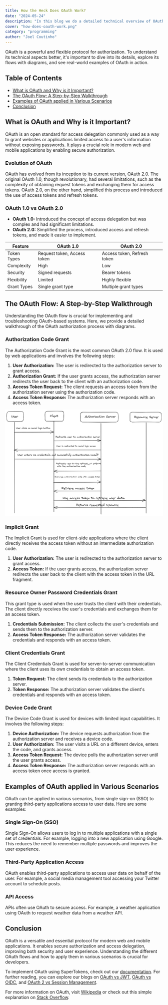 ```yaml
---
title: How the Heck Does OAuth Work?
date: "2024-05-24"
description: "In this blog we do a detailed technical overview of OAuth, explaining its evolution, various flows, and practical applications. It includes diagrams and real-world examples to enhance understanding."
cover: "how-does-oauth-work.png"
category: "programming"
author: "Joel Coutinho"
---
```


OAuth is a powerful and flexible protocol for authorization. To understand its technical aspects better, it's important to dive into its details, explore its flows with diagrams, and see real-world examples of OAuth in action.

## Table of Contents
- [What is OAuth and Why is it Important?](#what-is-oauth-and-why-is-it-important)
- [The OAuth Flow: A Step-by-Step Walkthrough](#the-oauth-flow-a-step-by-step-walkthrough)
- [Examples of OAuth applied in Various Scenarios](#examples-of-oauth-applied-in-various-scenarios)
- [Conclusion](#conclusion)

## What is OAuth and Why is it Important?

OAuth is an open standard for access delegation commonly used as a way to grant websites or applications limited access to a user's information without exposing passwords. It plays a crucial role in modern web and mobile applications by enabling secure authorization.

### Evolution of OAuth

OAuth has evolved from its inception to its current version, OAuth 2.0. The original OAuth 1.0, though revolutionary, had several limitations, such as the complexity of obtaining request tokens and exchanging them for access tokens. OAuth 2.0, on the other hand, simplified this process and introduced the use of access tokens and refresh tokens.

### OAuth 1.0 vs OAuth 2.0

- **OAuth 1.0:** Introduced the concept of access delegation but was complex and had significant limitations.
- **OAuth 2.0:** Simplified the process, introduced access and refresh tokens, and made it easier to implement.

| Feature                     | OAuth 1.0                          | OAuth 2.0                          |
|-----------------------------|------------------------------------|------------------------------------|
| Token Types                 | Request token, Access token        | Access token, Refresh token        |
| Complexity                  | High                                | Low                                |
| Security                    | Signed requests                    | Bearer tokens                      |
| Flexibility                 | Limited                             | Highly flexible                    |
| Grant Types                 | Single grant type                  | Multiple grant types               |

## The OAuth Flow: A Step-by-Step Walkthrough

Understanding the OAuth flow is crucial for implementing and troubleshooting OAuth-based systems. Here, we provide a detailed walkthrough of the OAuth authorization process with diagrams.

### Authorization Code Grant

The Authorization Code Grant is the most common OAuth 2.0 flow. It is used by web applications and involves the following steps:

1. **User Authorization:** The user is redirected to the authorization server to grant access.
2. **Authorization Grant:** If the user grants access, the authorization server redirects the user back to the client with an authorization code.
3. **Access Token Request:** The client requests an access token from the authorization server using the authorization code.
4. **Access Token Response:** The authorization server responds with an access token.

![Authorization Code Grant Flow](../authorization-code-flow-with-pkce/oauth-authorization-code-flow.png)

### Implicit Grant

The Implicit Grant is used for client-side applications where the client directly receives the access token without an intermediate authorization code.

1. **User Authorization:** The user is redirected to the authorization server to grant access.
2. **Access Token:** If the user grants access, the authorization server redirects the user back to the client with the access token in the URL fragment.

### Resource Owner Password Credentials Grant

This grant type is used when the user trusts the client with their credentials. The client directly receives the user's credentials and exchanges them for an access token.

1. **Credentials Submission:** The client collects the user's credentials and sends them to the authorization server.
2. **Access Token Response:** The authorization server validates the credentials and responds with an access token.

### Client Credentials Grant

The Client Credentials Grant is used for server-to-server communication where the client uses its own credentials to obtain an access token.

1. **Token Request:** The client sends its credentials to the authorization server.
2. **Token Response:** The authorization server validates the client's credentials and responds with an access token.

### Device Code Grant

The Device Code Grant is used for devices with limited input capabilities. It involves the following steps:

1. **Device Authorization:** The device requests authorization from the authorization server and receives a device code.
2. **User Authorization:** The user visits a URL on a different device, enters the code, and grants access.
3. **Access Token Request:** The device polls the authorization server until the user grants access.
4. **Access Token Response:** The authorization server responds with an access token once access is granted.

## Examples of OAuth applied in Various Scenarios

OAuth can be applied in various scenarios, from single sign-on (SSO) to granting third-party applications access to user data. Here are some examples:

### Single Sign-On (SSO)

Single Sign-On allows users to log in to multiple applications with a single set of credentials. For example, logging into a new application using Google. This reduces the need to remember multiple passwords and improves the user experience.

### Third-Party Application Access

OAuth enables third-party applications to access user data on behalf of the user. For example, a social media management tool accessing your Twitter account to schedule posts.

### API Access

APIs often use OAuth to secure access. For example, a weather application using OAuth to request weather data from a weather API.

## Conclusion

OAuth is a versatile and essential protocol for modern web and mobile applications. It enables secure authorization and access delegation, improving both security and user experience. Understanding the different OAuth flows and how to apply them in various scenarios is crucial for developers.

To implement OAuth using SuperTokens, check out our [documentation](https://supertokens.com/docs/thirdparty/introduction). For further reading, you can explore our blogs on [OAuth vs JWT](https://supertokens.com/blog/oauth-vs-jwt), [OAuth vs OIDC](https://supertokens.com/blog/oauth-vs-oidc), and [OAuth 2 vs Session Management](https://supertokens.com/blog/oauth-2-vs-session-management).

For more information on OAuth, visit [Wikipedia](https://en.wikipedia.org/wiki/OAuth) or check out this simple explanation on [Stack Overflow](https://stackoverflow.com/a/4201618).
